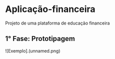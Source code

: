 # Aplicação-financeira
Projeto de uma plataforma de educação financeira

## 1° Fase: Prototipagem
![Exemplo].(unnamed.png)
